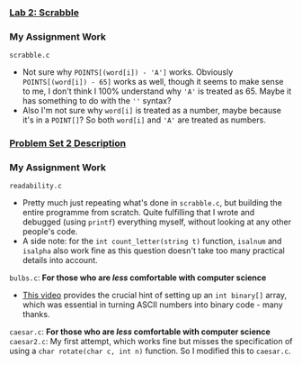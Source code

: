 ### [Lab 2: Scrabble](https://cs50.harvard.edu/x/2023/labs/2/)

### My Assignment Work
`scrabble.c`
- Not sure why `POINTS[(word[i]) - 'A']` works. Obviously `POINTS[(word[i]) - 65]` works as well, though it seems to make sense to me, I don't think I 100% understand why `'A'` is treated as 65. Maybe it has something to do with the `''` syntax? 
- Also I'm not sure why `word[i]` is treated as a number, maybe because it's in a `POINT[]`? So both `word[i]` and `'A'` are treated as numbers. 


### [Problem Set 2 Description](https://cs50.harvard.edu/x/2023/psets/2/)

### My Assignment Work
`readability.c`  
- Pretty much just repeating what's done in `scrabble.c`, but building the entire programme from scratch. Quite fulfilling that I wrote and debugged (using `printf`) everything myself, without looking at any other people's code. 
- A side note: for the `int count_letter(string t)` function, `isalnum` and `isalpha` also work fine as this question doesn't take too many practical details into account. 

`bulbs.c`: **For those who are *less* comfortable with computer science**
- [This video](https://www.youtube.com/watch?v=w72ckSTpoq4) provides the crucial hint of setting up an `int binary[]` array, which was essential in turning ASCII numbers into binary code - many thanks.

`caesar.c`: **For those who are *less* comfortable with computer science**  
`caesar2.c`: My first attempt, which works fine but misses the specification of using a `char rotate(char c, int n)` function. So I modified this to `caesar.c`.  
